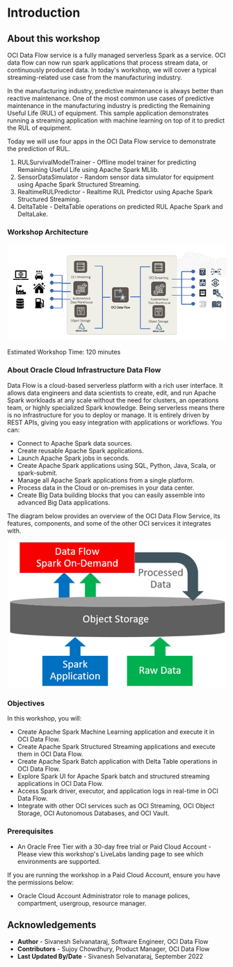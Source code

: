 # Introduction

## About this workshop

OCI Data Flow service is a fully managed serverless Spark as a service. OCI data flow can now run spark applications that process stream data, or continuously produced data. In today's workshop, we will cover a typical streaming-related use case from the manufacturing industry.

In the manufacturing industry, predictive maintenance is always better than reactive maintenance. One of the most common use cases of predictive maintenance in the manufacturing industry is predicting the Remaining Useful Life (RUL) of equipment. This sample application demonstrates running a streaming application with machine learning on top of it to predict the RUL of equipment.

Today we will use four apps in the OCI Data Flow service to demonstrate the prediction of RUL.

1. RULSurvivalModelTrainer - Offline model trainer for predicting Remaining Useful Life using Apache Spark MLlib.
2. SensorDataSimulator     - Random sensor data simulator for equipment using Apache Spark Structured Streaming.
3. RealtimeRULPredictor    - Realtime RUL Predictor using Apache Spark Structured Streaming.
4. DeltaTable              - DeltaTable operations on predicted RUL Apache Spark and DeltaLake.

### Workshop Architecture
  ![Workshop Architecture](images/manufacturing-app-architecture.png " ")

Estimated Workshop Time: 120 minutes

### About Oracle Cloud Infrastructure Data Flow
Data Flow is a cloud-based serverless platform with a rich user interface. It allows data engineers and data scientists
to create, edit, and run Apache Spark workloads at any scale without the need for clusters, an operations team, or highly
specialized Spark knowledge. Being serverless means there is no infrastructure for you to deploy or manage.
It is entirely driven by REST APIs, giving you easy integration with applications or workflows. You can:

* Connect to Apache Spark data sources.
* Create reusable Apache Spark applications.
* Launch Apache Spark jobs in seconds.
* Create Apache Spark applications using SQL, Python, Java, Scala, or spark-submit.
* Manage all Apache Spark applications from a single platform.
* Process data in the Cloud or on-premises in your data center.
* Create Big Data building blocks that you can easily assemble into advanced Big Data applications.

The diagram below provides an overview of the OCI Data Flow Service, its features, components, and some of the other OCI services it integrates with.

![Data Flow Architecture](images/df-overview.png " ")

### Objectives
In this workshop, you will:
* Create Apache Spark Machine Learning application and execute it in OCI Data Flow.
* Create Apache Spark Structured Streaming applications and execute them in OCI Data Flow.
* Create Apache Spark Batch application with Delta Table operations in OCI Data Flow.
* Explore Spark UI for Apache Spark batch and structured streaming applications in OCI Data Flow.
* Access Spark driver, executor, and application logs in real-time in OCI Data Flow.
* Integrate with other OCI services such as OCI Streaming, OCI Object Storage, OCI Autonomous Databases, and OCI Vault.

### Prerequisites
* An Oracle Free Tier with a 30-day free trial or Paid Cloud Account - Please view this workshop's LiveLabs landing page to see which environments are supported. 

If you are running the workshop in a Paid Cloud Account, ensure you have the permissions below:
* Oracle Cloud Account Administrator role to manage polices, compartment, usergroup, resource manager.

## Acknowledgements
- **Author** -  Sivanesh Selvanataraj, Software Engineer, OCI Data Flow
- **Contributors** - Sujoy Chowdhury, Product Manager, OCI Data Flow
- **Last Updated By/Date** - Sivanesh Selvanataraj, September 2022
